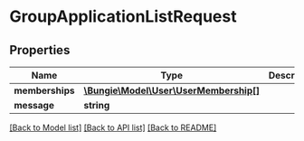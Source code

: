 # GroupApplicationListRequest

## Properties
Name | Type | Description | Notes
------------ | ------------- | ------------- | -------------
**memberships** | [**\Bungie\Model\User\UserMembership[]**](UserMembership.md) |  | [optional] 
**message** | **string** |  | [optional] 

[[Back to Model list]](../README.md#documentation-for-models) [[Back to API list]](../README.md#documentation-for-api-endpoints) [[Back to README]](../README.md)


